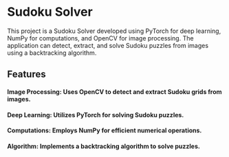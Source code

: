 
# Sudoku Solver

This project is a Sudoku Solver developed using PyTorch for deep learning, NumPy for computations, and OpenCV for image processing. The application can detect, extract, and solve Sudoku puzzles from images using a backtracking algorithm.




## Features

#### Image Processing: Uses OpenCV to detect and extract Sudoku grids from images.
#### Deep Learning: Utilizes PyTorch for solving Sudoku puzzles.
#### Computations: Employs NumPy for efficient numerical operations.
#### Algorithm: Implements a backtracking algorithm to solve puzzles.
